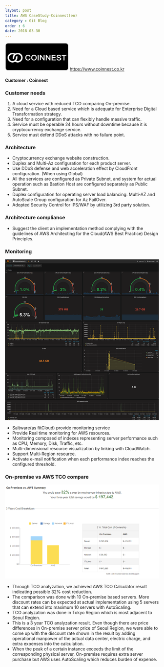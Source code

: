 ```yaml
---
layout: post
title: AWS CaseStudy-Coinnest(en)
category : Git Blog
order : 6
date: 2018-03-30
---
```


![coinnest_logo](../이미지/gitBlog/2018-03-30-CaseStudy-coinnest-en/CaseStudy_coinnest-en_01.png)
https://www.coinnest.co.kr

#### Customer : Coinnest


### Customer needs
1. A cloud service with reduced TCO comparing On-premise.
2. Need for a Cloud based service which is adequate for Enterprise Digital Transformation strategy.
3. Need for a configuration that can flexibly handle massive traffic.
4. Service must be operable 24 hours without downtime because it is cryptocurrency exchange service. 
5. Service must defend DDoS attacks with no failure point.



### Architecture
- Cryptocurrency exchange website construction.
- Duplex and Multi-Az configuration for each product server.
- Use DDoS defense and web acceleration effect by CloudFront configuration. (When using Global)
- All the services are configured as Private Subnet, and system for actual operation such as Bastion Host are configured separately as Public Subnet. 
- Duplex configuration for operating server load balancing. Multi-AZ and AutoScale Group configuration for Az FailOver.
- Adopted Security Control for IPS/WAF by utilizing 3rd party solution.


### Architecture compliance
- Suggest the client an implementation method complying with the guidelines of AWS Architecting for the Cloud(AWS Best Practice) Design Principles.


### Monitoring
![quickview](../이미지/gitBlog/2018-03-30-CaseStudy-coinnest-en/CaseStudy_coinnest-en_02.png)

- Saltware(as fitCloud) provide monitoring service
- Provide Real time monitoring for AWS resources.
- Monitoring composed of indexes representing server performance such as CPU, Memory, Disk, Traffic, etc.
- Multi-dimensional resource visualization by linking with CloudWatch. 
- Support Multi-Region resource.
- Activate e-mail notification when each performance index reaches the configured threshold.



### On-premise vs AWS TCO compare
![coinnest_tco](../이미지/gitBlog/2018-03-30-CaseStudy-coinnest-en/CaseStudy_coinnest-en_03.png)
- Through TCO analyzation, we achieved AWS TCO Calculator result indicating possible 32% cost reduction.
- The comparison was done with 10 On-premise based servers. More discount rates can be expected at actual implementation using 5 servers that can extend into maximum 10 servers with AutoScaling.
- TCO analyzation was done in Tokyo Region which is most adjacent to Seoul Region.
- This is a 3 year TCO analyzation result. Even though there are price differences in On-premise server price of Seoul Region, we were able to come up with the discount rate shown in the result by adding operational manpower of the actual data center, electric charge, and extra expenses into the calculation.
- When the peak of a certain instance exceeds the limit of the corresponding physical server, On-premise requires extra server purchase but AWS uses AutoScaling which reduces burden of expense.
